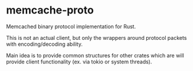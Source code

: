 # memcache-proto

Memcached binary protocol implementation for Rust.

This is not an actual client, but only the wrappers
around protocol packets with encoding/decoding ability.

Main idea is to provide common structures for other crates
which are will provide client functionality (ex. via tokio or system threads).
